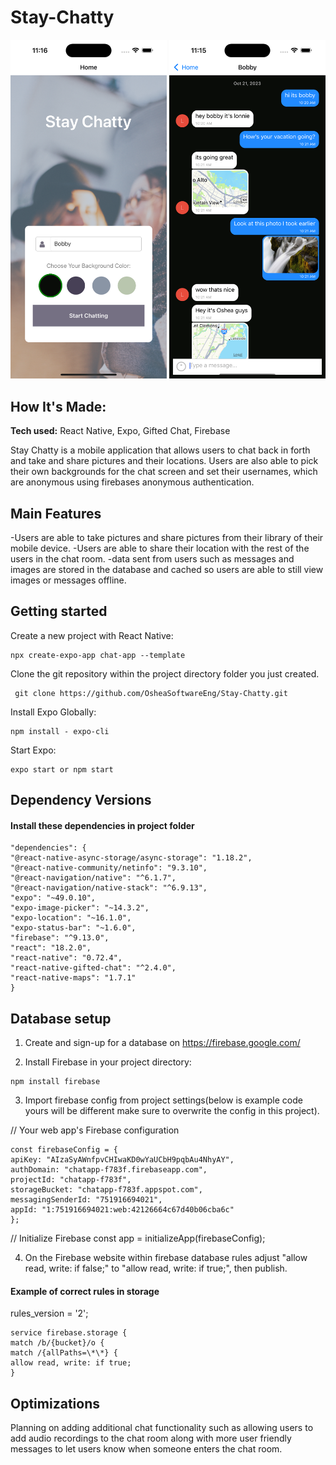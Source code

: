 # Stay-Chatty

<img																		     src="/assets/Homepage_screenshot.png"
  alt="Alt text"
  title="Homepage display"
  style="display: inline-block; width: 250px">
<img																		     src="/assets/Chat_Screenshot.png"
  alt="Alt text"
  title="Chat display"
  style="display: inline-block; width: 250px">

## How It's Made:

**Tech used:** React Native, Expo, Gifted Chat, Firebase

Stay Chatty is a mobile application that allows users to chat back in forth and take and share pictures and their locations. Users are also able to pick their own backgrounds for the chat screen and set their usernames, which are anonymous using firebases anonymous authentication.

## Main Features

-Users are able to take pictures and share pictures from their library of their mobile device.
-Users are able to share their location with the rest of the users in the chat room.
-data sent from users such as messages and images are stored in the database and cached so users are able to still view images or messages offline.

## Getting started

Create a new project with React Native:

```shell
npx create-expo-app chat-app --template
```

Clone the git repository within the project directory folder you just created.

```shell
 git clone https://github.com/OsheaSoftwareEng/Stay-Chatty.git
```

Install Expo Globally:

```shell
npm install - expo-cli
```

Start Expo:

```shell
expo start or npm start
```

## Dependency Versions

#### Install these dependencies in project folder

```shell
"dependencies": {
"@react-native-async-storage/async-storage": "1.18.2",
"@react-native-community/netinfo": "9.3.10",
"@react-navigation/native": "^6.1.7",
"@react-navigation/native-stack": "^6.9.13",
"expo": "~49.0.10",
"expo-image-picker": "~14.3.2",
"expo-location": "~16.1.0",
"expo-status-bar": "~1.6.0",
"firebase": "^9.13.0",
"react": "18.2.0",
"react-native": "0.72.4",
"react-native-gifted-chat": "^2.4.0",
"react-native-maps": "1.7.1"
}
```

## Database setup

1. Create and sign-up for a database on https://firebase.google.com/

2. Install Firebase in your project directory:

```shell
npm install firebase
```

3. Import firebase config from project settings(below is example code yours will be different make sure to overwrite the config in this project).

// Your web app's Firebase configuration

```shell
const firebaseConfig = {
apiKey: "AIzaSyAWnfpvCHIwaKD0wYaUCbH9pqbAu4NhyAY",
authDomain: "chatapp-f783f.firebaseapp.com",
projectId: "chatapp-f783f",
storageBucket: "chatapp-f783f.appspot.com",
messagingSenderId: "751916694021",
appId: "1:751916694021:web:42126664c67d40b06cba6c"
};
```

// Initialize Firebase
const app = initializeApp(firebaseConfig);

4. On the Firebase website within firebase database rules adjust "allow read, write: if false;" to "allow read, write: if true;", then publish.

#### Example of correct rules in storage

rules_version = '2';

```shell
service firebase.storage {
match /b/{bucket}/o {
match /{allPaths=\*\*} {
allow read, write: if true;
}

```

## Optimizations

Planning on adding additional chat functionality such as allowing users to add audio recordings to the chat room along with more user friendly messages to let users know when someone enters the chat room.

